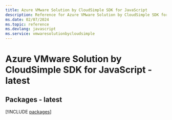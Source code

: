 ```yaml
---
title: Azure VMware Solution by CloudSimple SDK for JavaScript
description: Reference for Azure VMware Solution by CloudSimple SDK for JavaScript
ms.date: 02/07/2024
ms.topic: reference
ms.devlang: javascript
ms.service: vmwaresolutionbycloudsimple
---
```

# Azure VMware Solution by CloudSimple SDK for JavaScript - latest
## Packages - latest
[!INCLUDE [packages](vmware-solution-by-cloudsimple-index.md)]